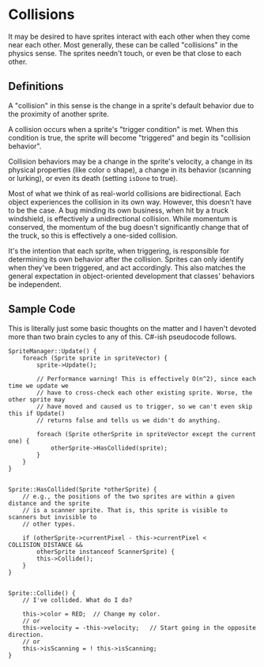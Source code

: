 # Collisions

It may be desired to have sprites interact with each other when they come near each other. Most generally, these can be called "collisions" in the physics sense. The sprites needn't touch, or even be that close to each other.



## Definitions

A "collision" in this sense is the change in a sprite's default behavior due to the proximity of another sprite.

A collision occurs when a sprite's "trigger condition" is met. When this condition is true, the sprite will become "triggered" and begin its "collision behavior".

Collision behaviors may be a change in the sprite's velocity, a change in its physical properties (like color o shape), a change in its behavior (scanning or lurking), or even its death (setting `isDone` to true).

Most of what we think of as real-world collisions are bidirectional. Each object experiences the collision in its own way. However, this doesn't have to be the case. A bug minding its own business, when hit by a truck windshield, is effectively a unidirectional collision. While momentum is conserved, the momentum of the bug doesn't significantly change that of the truck, so this is effectively a one-sided collision.

It's the intention that each sprite, when triggering, is responsible for determining its own behavior after the collision. Sprites can only identify when they've been triggered, and act accordingly. This also matches the general expectation in object-oriented development that classes' behaviors be independent.



## Sample Code

This is literally just some basic thoughts on the matter and I haven't devoted more than two brain cycles to any of this. C#-ish pseudocode follows.

    SpriteManager::Update() {
        foreach (Sprite sprite in spriteVector) {
            sprite->Update();

            // Performance warning! This is effectively O(n^2), since each time we update we 
            // have to cross-check each other existing sprite. Worse, the other sprite may
            // have moved and caused us to trigger, so we can't even skip this if Update() 
            // returns false and tells us we didn't do anything.

            foreach (Sprite otherSprite in spriteVector except the current one) {
                otherSprite->HasCollided(sprite);
            }
        }
    }


    Sprite::HasCollided(Sprite *otherSprite) {
        // e.g., the positions of the two sprites are within a given distance and the sprite
        // is a scanner sprite. That is, this sprite is visible to scanners but invisible to 
        // other types.

        if (otherSprite->currentPixel - this->currentPixel < COLLISION_DISTANCE &&
            otherSprite instanceof ScannerSprite) {
            this->Collide();
        } 
    }


    Sprite::Collide() {
        // I've collided. What do I do?

        this->color = RED;  // Change my color.
        // or
        this->velocity = -this->velocity;   // Start going in the opposite direction.
        // or
        this->isScanning = ! this->isScanning;
    }

